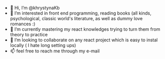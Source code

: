 - 👋 Hi, I’m @khrystynaKb
- 👀 I’m interested in front end programming, reading books (all kinds, psychological, classic world's literature, as well as dummy love romances :)
- 🌱 I’m currently mastering my react knowledges trying to turn them from theory to practice
- 💞️ I’m looking to collaborate on any react project which is easy to instal locally ( I hate long setting ups)
- 📫 feel free to reach me through my e-mail

<!---
khrystynaKb/khrystynaKb is a ✨ special ✨ repository because its `README.md` (this file) appears on your GitHub profile.
You can click the Preview link to take a look at your changes.
--->

